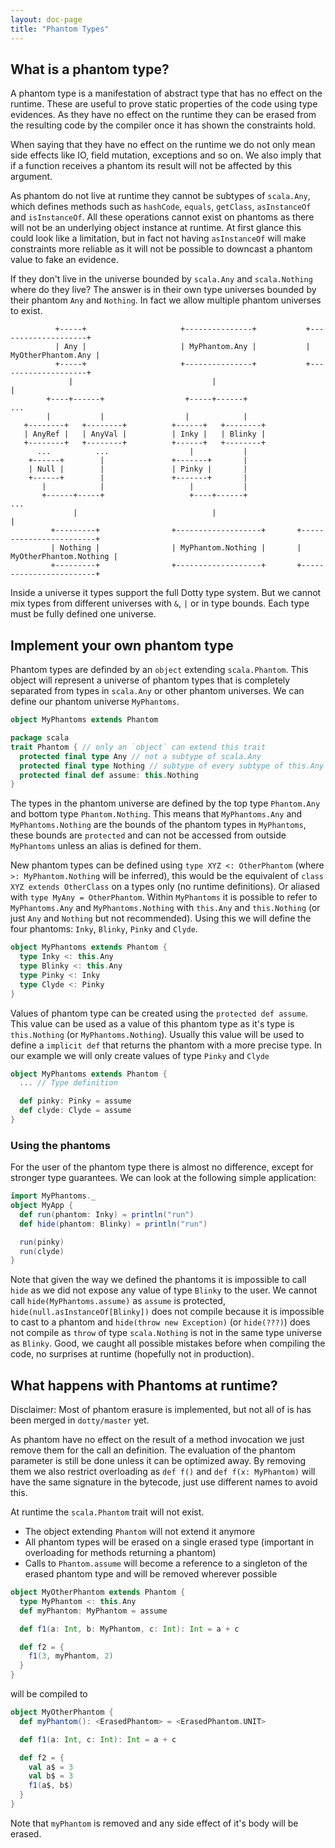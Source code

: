 ```yaml
---
layout: doc-page
title: "Phantom Types"
---
```



What is a phantom type?
-----------------------

A phantom type is a manifestation of abstract type that has no effect on the runtime. 
These are useful to prove static properties of the code using type evidences. 
As they have no effect on the runtime they can be erased from the resulting code by 
the compiler once it has shown the constraints hold.

When saying that they have no effect on the runtime we do not only mean side effects 
like IO, field mutation, exceptions and so on. We also imply that if a function receives 
a phantom its result will not be affected by this argument.

As phantom do not live at runtime they cannot be subtypes of `scala.Any`, which defines 
methods such as `hashCode`, `equals`, `getClass`, `asInstanceOf` and `isInstanceOf`. 
All these operations cannot exist on phantoms as there will not be an underlying object 
instance at runtime. At first glance this could look like a limitation, but in fact not 
having `asInstanceOf` will make constraints more reliable as it will not be possible to 
downcast a phantom value to fake an evidence.

If they don't live in the universe bounded by `scala.Any` and `scala.Nothing` where do 
they live? The answer is in their own type universes bounded by their phantom `Any` and `Nothing`. 
In fact we allow multiple phantom universes to exist.

```none
          +-----+                     +---------------+           +--------------------+
          | Any |                     | MyPhantom.Any |           | MyOtherPhantom.Any |
          +-----+                     +---------------+           +--------------------+
             |                               |                              |
        +----+------+                  +-----+------+                      ...
        |           |                  |            |
   +--------+   +--------+          +------+   +--------+
   | AnyRef |   | AnyVal |          | Inky |   | Blinky |
   +--------+   +--------+          +------+   +--------+
      ...          ...                  |           |
    +------+        |               +-------+       |
    | Null |        |               | Pinky |       |
    +------+        |               +-------+       |
       |            |                   |           |
       +------+-----+                   +----+------+                      ...
              |                              |                              |
         +---------+                +-------------------+       +------------------------+
         | Nothing |                | MyPhantom.Nothing |       | MyOtherPhantom.Nothing |
         +---------+                +-------------------+       +------------------------+
```

Inside a universe it types support the full Dotty type system. But we cannot mix types from 
different universes with `&`, `|` or in type bounds. Each type must be fully defined one universe.


Implement your own phantom type
-------------------------------
Phantom types are definded by an `object` extending `scala.Phantom`. This object will represent 
a universe of phantom types that is completely separated from types in `scala.Any` or other 
phantom universes. We can define our phantom universe `MyPhantoms`.

```scala
object MyPhantoms extends Phantom
```

```scala
package scala
trait Phantom { // only an `object` can extend this trait
  protected final type Any // not a subtype of scala.Any
  protected final type Nothing // subtype of every subtype of this.Any
  protected final def assume: this.Nothing
}
```

The types in the phantom universe are defined by the top type `Phantom.Any` and bottom type 
`Phantom.Nothing`. This means that `MyPhantoms.Any` and `MyPhantoms.Nothing` are the bounds 
of the phantom types in `MyPhantoms`, these bounds are `protected` and can not be accessed 
from outside `MyPhantoms` unless an alias is defined for them.

New phantom types can be defined using `type XYZ <: OtherPhantom` (where `>: MyPhantom.Nothing` 
will be inferred), this would be the equivalent of `class XYZ extends OtherClass` on a types 
only (no runtime definitions). Or aliased with `type MyAny = OtherPhantom`. Within `MyPhantoms` 
it is possible to refer to `MyPhantoms.Any` and `MyPhantoms.Nothing` with `this.Any` and 
`this.Nothing` (or just `Any` and `Nothing` but not recommended). Using this we will define
the four phantoms: `Inky`, `Blinky`, `Pinky` and `Clyde`.

```scala
object MyPhantoms extends Phantom {
  type Inky <: this.Any
  type Blinky <: this.Any
  type Pinky <: Inky
  type Clyde <: Pinky
}
```

Values of phantom type can be created using the `protected def assume`. This value can be 
used as a value of this phantom type as it's type is `this.Nothing` (or `MyPhantoms.Nothing`). 
Usually this value will be used to define a `implicit def` that returns the phantom with a more 
precise type. In our example we will only create values of type `Pinky` and `Clyde`

```scala
object MyPhantoms extends Phantom {
  ... // Type definition

  def pinky: Pinky = assume
  def clyde: Clyde = assume
}
```

### Using the phantoms

For the user of the phantom type there is almost no difference, except for stronger type guarantees. 
We can look at the following simple application:

```scala
import MyPhantoms._
object MyApp {
  def run(phantom: Inky) = println("run")
  def hide(phantom: Blinky) = println("run")

  run(pinky)
  run(clyde)
}
```

Note that given the way we defined the phantoms it is impossible to call `hide` as we did not 
expose any value of type `Blinky` to the user. We cannot call `hide(MyPhantoms.assume)` as 
`assume` is protected, `hide(null.asInstanceOf[Blinky])` does not compile because it is impossible 
to cast to a phantom and `hide(throw new Exception)` (or `hide(???)`) does not compile as `throw` of
type `scala.Nothing` is not in the same type universe as `Blinky`. Good, we caught all possible 
mistakes before when compiling the code, no surprises at runtime (hopefully not in production).


What happens with Phantoms at runtime?
--------------------------------------

Disclaimer: Most of phantom erasure is implemented, but not all of is has been merged in `dotty/master` yet.

As phantom have no effect on the result of a method invocation we just remove them for the call an definition. 
The evaluation of the phantom parameter is still be done unless it can be optimized away. 
By removing them we also restrict overloading as `def f()` and `def f(x: MyPhantom)` will 
have the same signature in the bytecode, just use different names to avoid this.

At runtime the `scala.Phantom` trait will not exist.
* The object extending `Phantom` will not extend it anymore
* All phantom types will be erased on a single erased type (important in overloading for methods returning a phantom)
* Calls to `Phantom.assume` will become a reference to a singleton of the erased phantom type and will be removed wherever possible

```scala
object MyOtherPhantom extends Phantom {
  type MyPhantom <: this.Any
  def myPhantom: MyPhantom = assume

  def f1(a: Int, b: MyPhantom, c: Int): Int = a + c

  def f2 = {
    f1(3, myPhantom, 2)
  }
}
```

will be compiled to

```scala
object MyOtherPhantom {
  def myPhantom(): <ErasedPhantom> = <ErasedPhantom.UNIT>

  def f1(a: Int, c: Int): Int = a + c

  def f2 = {
    val a$ = 3
    val b$ = 3
    f1(a$, b$)
  }
}
```

Note that `myPhantom` is removed and any side effect of it's body will be erased.
